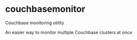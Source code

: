 # couchbasemonitor
Couchbase monitoring utility

An easier way to monitor multiple Couchbase clusters at once
